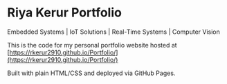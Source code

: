 # Riya Kerur Portfolio
Embedded Systems | IoT Solutions | Real-Time Systems | Computer Vision

This is the code for my personal portfolio website hosted at [https://rkerur2910.github.io/Portfolio/](https://rkerur2910.github.io/Portfolio/)

Built with plain HTML/CSS and deployed via GitHub Pages.
